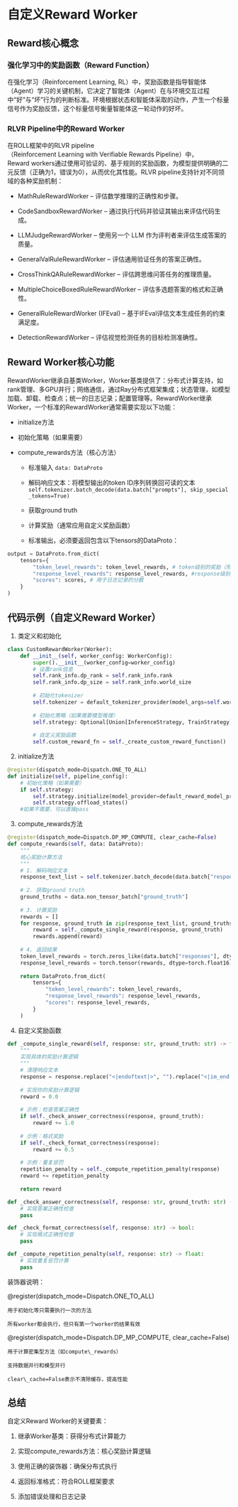 # 自定义Reward Worker

## Reward核心概念

### 强化学习中的奖励函数（Reward Function）

在强化学习（Reinforcement Learning, RL）中，奖励函数是指导智能体（Agent）学习的关键机制，它决定了智能体（Agent）在与环境交互过程中“好”与“坏”行为的判断标准。环境根据状态和智能体采取的动作，产生一个标量信号作为奖励反馈，这个标量信号衡量智能体这一轮动作的好坏。

### RLVR Pipeline中的Reward Worker

在ROLL框架中的RLVR pipeline（Reinforcement Learning with Verifiable Rewards Pipeline）中，Reward workers通过使用可验证的、基于规则的奖励函数，为模型提供明确的二元反馈（正确为1，错误为0），从而优化其性能。RLVR pipeline支持针对不同领域的各种奖励机制：

*   MathRuleRewardWorker – 评估数学推理的正确性和步骤。
    
*   CodeSandboxRewardWorker – 通过执行代码并验证其输出来评估代码生成。
    
*   LLMJudgeRewardWorker – 使用另一个 LLM 作为评判者来评估生成答案的质量。
    
*   GeneralValRuleRewardWorker – 评估通用验证任务的答案正确性。
    
*   CrossThinkQARuleRewardWorker – 评估跨思维问答任务的推理质量。
    
*   MultipleChoiceBoxedRuleRewardWorker – 评估多选题答案的格式和正确性。
    
*   GeneralRuleRewardWorker (IFEval) – 基于IFEval评估文本生成任务的约束满足度。
    
*   DetectionRewardWorker – 评估视觉检测任务的目标检测准确性。
    

## Reward Worker核心功能

RewardWorker继承自基类Worker，Worker基类提供了：分布式计算支持，如rank管理、多GPU并行；网络通信，通过Ray分布式框架集成；状态管理，如模型加载、卸载、检查点；统一的日志记录；配置管理等。RewardWorker继承Worker，一个标准的RewardWorker通常需要实现以下功能：

*   initialize方法
    

*   初始化策略（如果需要）
    

*   compute\_rewards方法（核心方法）
    
    *   标准输入 `data: DataProto`
        
    *   解码响应文本：将模型输出的token ID序列转换回可读的文本`self.tokenizer.batch_decode(data.batch["prompts"], skip_special_tokens=True)`
        
    *   获取ground truth
        
    *   计算奖励（通常应用自定义奖励函数）
        
    *   标准输出，必须要返回包含以下tensors的DataProto：
        

```python
output = DataProto.from_dict(
    tensors={
        "token_level_rewards": token_level_rewards, # token级别的奖励（形状与responses相同）
        "response_level_rewards": response_level_rewards, #response级别的奖励
        "scores": scores, # 用于日志记录的分数
    }
)
```

## 代码示例（自定义Reward Worker）

1.  类定义和初始化
    

```python
class CustomRewardWorker(Worker):
    def __init__(self, worker_config: WorkerConfig):
        super().__init__(worker_config=worker_config)
        # 设置rank信息
        self.rank_info.dp_rank = self.rank_info.rank
        self.rank_info.dp_size = self.rank_info.world_size
        
        # 初始化tokenizer
        self.tokenizer = default_tokenizer_provider(model_args=self.worker_config.model_args)
        
        # 初始化策略（如果需要模型推理）
        self.strategy: Optional[Union[InferenceStrategy, TrainStrategy]] = None
        
        # 自定义奖励函数
        self.custom_reward_fn = self._create_custom_reward_function()
```

2.  initialize方法
    

```python
@register(dispatch_mode=Dispatch.ONE_TO_ALL)
def initialize(self, pipeline_config):
    # 初始化策略（如果需要）
    if self.strategy:
        self.strategy.initialize(model_provider=default_reward_model_provider)
        self.strategy.offload_states()
    #如果不需要，可以直接pass
```

3.  compute\_rewards方法
    

```python
@register(dispatch_mode=Dispatch.DP_MP_COMPUTE, clear_cache=False)
def compute_rewards(self, data: DataProto):
    """
    核心奖励计算方法
    """
    # 1. 解码响应文本
    response_text_list = self.tokenizer.batch_decode(data.batch["responses"], skip_special_tokens=False)
    
    # 2. 获取ground truth
    ground_truths = data.non_tensor_batch["ground_truth"]
    
    # 3. 计算奖励
    rewards = []
    for response, ground_truth in zip(response_text_list, ground_truths):
        reward = self._compute_single_reward(response, ground_truth)
        rewards.append(reward)
    
    # 4. 返回结果
    token_level_rewards = torch.zeros_like(data.batch["responses"], dtype=torch.float16)
    response_level_rewards = torch.tensor(rewards, dtype=torch.float16)
    
    return DataProto.from_dict(
        tensors={
            "token_level_rewards": token_level_rewards,
            "response_level_rewards": response_level_rewards,
            "scores": response_level_rewards,
        }
    )
```

4.  自定义奖励函数
    

```python
def _compute_single_reward(self, response: str, ground_truth: str) -> float:
    """
    实现具体的奖励计算逻辑
    """
    # 清理响应文本
    response = response.replace("<|endoftext|>", "").replace("<|im_end|>", "").replace("<pad>", "")
    
    # 实现你的奖励计算逻辑
    reward = 0.0
    
    # 示例：检查答案正确性
    if self._check_answer_correctness(response, ground_truth):
        reward += 1.0
    
    # 示例：格式奖励
    if self._check_format_correctness(response):
        reward += 0.5
    
    # 示例：重复惩罚
    repetition_penalty = self._compute_repetition_penalty(response)
    reward += repetition_penalty
    
    return reward

def _check_answer_correctness(self, response: str, ground_truth: str) -> bool:
    # 实现答案正确性检查
    pass

def _check_format_correctness(self, response: str) -> bool:
    # 实现格式正确性检查
    pass

def _compute_repetition_penalty(self, response: str) -> float:
    # 实现重复惩罚计算
    pass
```

装饰器说明：

@register(dispatch\_mode=Dispatch.ONE\_TO\_ALL)

    用于初始化等只需要执行一次的方法

    所有worker都会执行，但只有第一个worker的结果有效

@register(dispatch\_mode=Dispatch.DP\_MP\_COMPUTE, clear\_cache=False)

    用于计算密集型方法（如compute\_rewards）

    支持数据并行和模型并行

    clear\_cache=False表示不清除缓存，提高性能

## 总结

自定义Reward Worker的关键要素：

1.  继承Worker基类：获得分布式计算能力
    
2.  实现compute\_rewards方法：核心奖励计算逻辑
    
3.  使用正确的装饰器：确保分布式执行
    
4.  返回标准格式：符合ROLL框架要求
    
5.  添加错误处理和日志记录